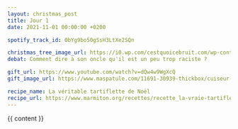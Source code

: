 ```yaml
---
layout: christmas_post
title: Jour 1
date: 2021-11-01 00:00:00 +0200

spotify_track_id: 0bYg9bo50gSsH3LtXe2SQn

christmas_tree_image_url: https://i0.wp.com/cestquoicebruit.com/wp-content/uploads/2018/12/sapin-noel-deco-addict.png
debat: Comment dire à son oncle qu'il est un peu trop raciste ?

gift_url: https://www.youtube.com/watch?v=dQw4w9WgXcQ
gift_image_url: https://www.maspatule.com/11691-30939-thickbox/cuiseur-a-riz-1l-bestron.jpg

recipe_name: La véritable tartiflette de Noël
recipe_url: https://www.marmiton.org/recettes/recette_la-vraie-tartiflette_17634.aspx
---
```


{{ content }}
